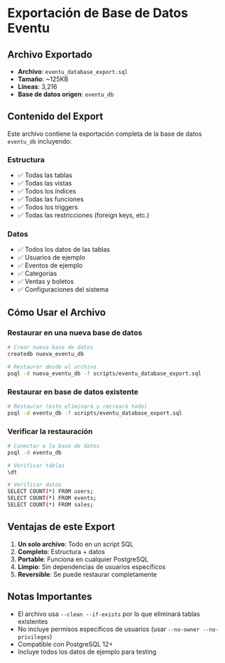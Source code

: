 # Exportación de Base de Datos Eventu

## Archivo Exportado
- **Archivo**: `eventu_database_export.sql`
- **Tamaño**: ~125KB
- **Líneas**: 3,216
- **Base de datos origen**: `eventu_db`

## Contenido del Export
Este archivo contiene la exportación completa de la base de datos `eventu_db` incluyendo:

### Estructura
- ✅ Todas las tablas
- ✅ Todas las vistas
- ✅ Todos los índices
- ✅ Todas las funciones
- ✅ Todos los triggers
- ✅ Todas las restricciones (foreign keys, etc.)

### Datos
- ✅ Todos los datos de las tablas
- ✅ Usuarios de ejemplo
- ✅ Eventos de ejemplo
- ✅ Categorías
- ✅ Ventas y boletos
- ✅ Configuraciones del sistema

## Cómo Usar el Archivo

### Restaurar en una nueva base de datos
```bash
# Crear nueva base de datos
createdb nueva_eventu_db

# Restaurar desde el archivo
psql -d nueva_eventu_db -f scripts/eventu_database_export.sql
```

### Restaurar en base de datos existente
```bash
# Restaurar (esto eliminará y recreará todo)
psql -d eventu_db -f scripts/eventu_database_export.sql
```

### Verificar la restauración
```bash
# Conectar a la base de datos
psql -d eventu_db

# Verificar tablas
\dt

# Verificar datos
SELECT COUNT(*) FROM users;
SELECT COUNT(*) FROM events;
SELECT COUNT(*) FROM sales;
```

## Ventajas de este Export
1. **Un solo archivo**: Todo en un script SQL
2. **Completo**: Estructura + datos
3. **Portable**: Funciona en cualquier PostgreSQL
4. **Limpio**: Sin dependencias de usuarios específicos
5. **Reversible**: Se puede restaurar completamente

## Notas Importantes
- El archivo usa `--clean --if-exists` por lo que eliminará tablas existentes
- No incluye permisos específicos de usuarios (usar `--no-owner --no-privileges`)
- Compatible con PostgreSQL 12+
- Incluye todos los datos de ejemplo para testing

